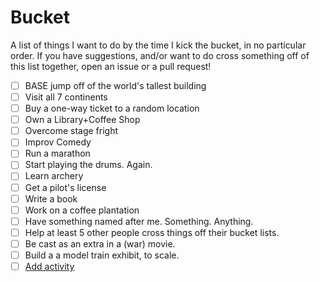 Bucket
======

A list of things I want to do by the time I kick the bucket, in no particular order. If you have suggestions, and/or want to do cross something off of this list together, open an issue or a pull request!


- [ ] BASE jump off of the world's tallest building
- [ ] Visit all 7 continents
- [ ] Buy a one-way ticket to a random location
- [ ] Own a Library+Coffee Shop
- [ ] Overcome stage fright
- [ ] Improv Comedy
- [ ] Run a marathon
- [ ] Start playing the drums. Again.
- [ ] Learn archery
- [ ] Get a pilot's license
- [ ] Write a book
- [ ] Work on a coffee plantation
- [ ] Have something named after me. Something. Anything.
- [ ] Help at least 5 other people cross things off their bucket lists.
- [ ] Be cast as an extra in a (war) movie.
- [ ] Build a a model train exhibit, to scale.
- [ ] [Add activity](https://github.com/achalv/bucket/issues/new/ "Add activity")
